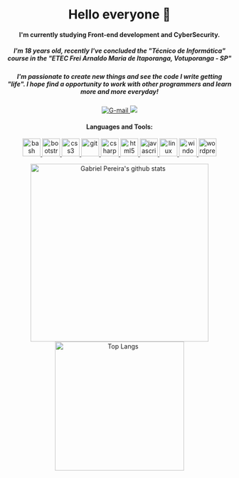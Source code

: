 <h1 align="center">Hello everyone 👋</h1>
<h4 align="center">I'm currently studying Front-end development and CyberSecurity.</h4>
<h5 align="center">I'm 18 years old, recently I've concluded the "Técnico de Informática" course in the "ETEC Frei Arnaldo Maria de Itaporanga, Votuporanga - SP"</h5>
<h5 align="center">I'm passionate to create new things and see the code I write getting "life". I hope find a opportunity to work with other programmers and learn more and more everyday!</h5>

<p align="center">
  <a href="mailto:ggonpereira@gmail.com" target="_blank"> <img src="https://img.shields.io/badge/gmail-D14836?&style=for-the-badge&logo=gmail&logoColor=white" alt="G-mail" /> </a>
  <a href="https://www.linkedin.com/in/gabriel-gonçalves-pereira/" target="_blank"> <img src="https://img.shields.io/badge/linkedin-%230077B5.svg?&style=for-the-badge&logo=linkedin&logoColor=white" /> </a>
</p>



<h4 align="center">Languages and Tools:</h4>

<p align="center"> <a href="https://www.gnu.org/software/bash/" target="_blank"> <img src="https://www.vectorlogo.zone/logos/gnu_bash/gnu_bash-icon.svg" alt="bash" width="40" height="40"/> </a> <a href="https://getbootstrap.com" target="_blank"> <img src="https://devicons.github.io/devicon/devicon.git/icons/bootstrap/bootstrap-plain.svg" alt="bootstrap" width="40" height="40"/> </a> <a href="https://www.w3schools.com/css/" target="_blank"> <img src="https://devicons.github.io/devicon/devicon.git/icons/css3/css3-original-wordmark.svg" alt="css3" width="40" height="40"/> </a> <a href="https://git-scm.com/" target="_blank"> <img src="https://www.vectorlogo.zone/logos/git-scm/git-scm-icon.svg" alt="git" width="40" height="40"/> </a> <a href="https://pt.wikipedia.org/wiki/C_Sharp" target="_blank"> <img src="https://upload.wikimedia.org/wikipedia/commons/thumb/7/7a/C_Sharp_logo.svg/455px-C_Sharp_logo.svg.png" alt="csharp" width="40" height="40"/> </a> <a href="https://www.w3.org/html/" target="_blank"> <img src="https://devicons.github.io/devicon/devicon.git/icons/html5/html5-original-wordmark.svg" alt="html5" width="40" height="40"/> </a> <a href="https://developer.mozilla.org/en-US/docs/Web/JavaScript" target="_blank"> <img src="https://devicons.github.io/devicon/devicon.git/icons/javascript/javascript-original.svg" alt="javascript" width="40" height="40"/> </a> <a href="https://www.linux.org/" target="_blank"> <img src="https://devicons.github.io/devicon/devicon.git/icons/linux/linux-original.svg" alt="linux" width="40" height="40"/> </a> <a href="https://pt.wikipedia.org/wiki/Microsoft_Windows" target="_blank"> <img src="https://upload.wikimedia.org/wikipedia/commons/thumb/5/5f/Windows_logo_-_2012.svg/88px-Windows_logo_-_2012.svg.png" alt="windows10" width="40" height="40"/> </a> <a href="https://br.wordpress.org/" target="_blank"> <img src="https://upload.wikimedia.org/wikipedia/commons/thumb/0/09/Wordpress-Logo.svg/500px-Wordpress-Logo.svg.png" alt="wordpress" width="40" height="40"/> </a>

<p align="center">
<img width="400" alt="Gabriel Pereira's github stats" src="https://github-readme-stats.vercel.app/api?username=ggonpereira&count_private=true" />
<img width="290" alt="Top Langs" src="https://github-readme-stats.vercel.app/api/top-langs/?username=ggonpereira&layout=compact&langs_count=8" />
</p>
